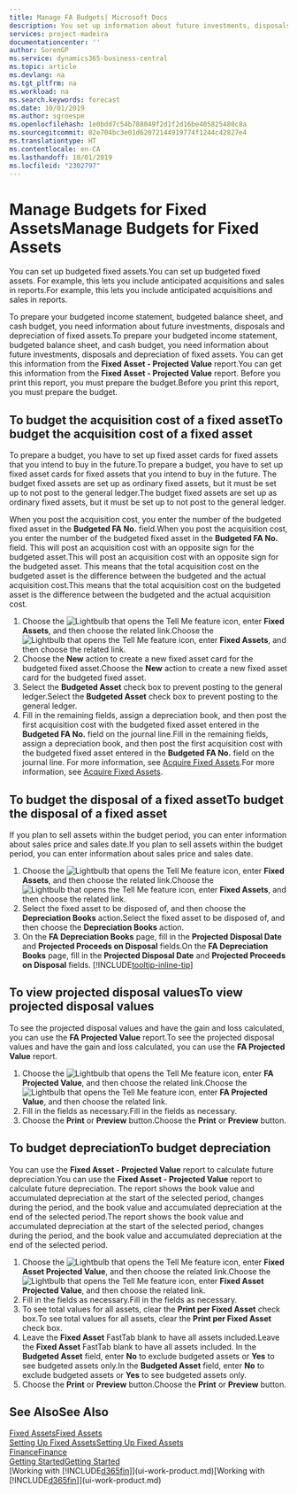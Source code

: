 ```yaml
---
title: Manage FA Budgets| Microsoft Docs
description: You set up information about future investments, disposals, and depreciation of fixed assets to help prepare budgets and forecasts.
services: project-madeira
documentationcenter: ''
author: SorenGP
ms.service: dynamics365-business-central
ms.topic: article
ms.devlang: na
ms.tgt_pltfrm: na
ms.workload: na
ms.search.keywords: forecast
ms.date: 10/01/2019
ms.author: sgroespe
ms.openlocfilehash: 1e0bdd7c54b788049f2d1f2d16be405825480c8a
ms.sourcegitcommit: 02e704bc3e01d62072144919774f1244c42827e4
ms.translationtype: HT
ms.contentlocale: en-CA
ms.lasthandoff: 10/01/2019
ms.locfileid: "2302797"
---
```

# <a name="manage-budgets-for-fixed-assets"></a><span data-ttu-id="a2956-103">Manage Budgets for Fixed Assets</span><span class="sxs-lookup"><span data-stu-id="a2956-103">Manage Budgets for Fixed Assets</span></span>
<span data-ttu-id="a2956-104">You can set up budgeted fixed assets.</span><span class="sxs-lookup"><span data-stu-id="a2956-104">You can set up budgeted fixed assets.</span></span> <span data-ttu-id="a2956-105">For example, this lets you include anticipated acquisitions and sales in reports.</span><span class="sxs-lookup"><span data-stu-id="a2956-105">For example, this lets you include anticipated acquisitions and sales in reports.</span></span>  

<span data-ttu-id="a2956-106">To prepare your budgeted income statement, budgeted balance sheet, and cash budget, you need information about future investments, disposals and depreciation of fixed assets.</span><span class="sxs-lookup"><span data-stu-id="a2956-106">To prepare your budgeted income statement, budgeted balance sheet, and cash budget, you need information about future investments, disposals and depreciation of fixed assets.</span></span> <span data-ttu-id="a2956-107">You can get this information from the **Fixed Asset - Projected Value** report.</span><span class="sxs-lookup"><span data-stu-id="a2956-107">You can get this information from the **Fixed Asset - Projected Value** report.</span></span> <span data-ttu-id="a2956-108">Before you print this report, you must prepare the budget.</span><span class="sxs-lookup"><span data-stu-id="a2956-108">Before you print this report, you must prepare the budget.</span></span>  

## <a name="to-budget-the-acquisition-cost-of-a-fixed-asset"></a><span data-ttu-id="a2956-109">To budget the acquisition cost of a fixed asset</span><span class="sxs-lookup"><span data-stu-id="a2956-109">To budget the acquisition cost of a fixed asset</span></span>
<span data-ttu-id="a2956-110">To prepare a budget, you have to set up fixed asset cards for fixed assets that you intend to buy in the future.</span><span class="sxs-lookup"><span data-stu-id="a2956-110">To prepare a budget, you have to set up fixed asset cards for fixed assets that you intend to buy in the future.</span></span> <span data-ttu-id="a2956-111">The budget fixed assets are set up as ordinary fixed assets, but it must be set up to not post to the general ledger.</span><span class="sxs-lookup"><span data-stu-id="a2956-111">The budget fixed assets are set up as ordinary fixed assets, but it must be set up to not post to the general ledger.</span></span>

<span data-ttu-id="a2956-112">When you post the acquisition cost, you enter the number of the budgeted fixed asset in the **Budgeted FA No.** field.</span><span class="sxs-lookup"><span data-stu-id="a2956-112">When you post the acquisition cost, you enter the number of the budgeted fixed asset in the **Budgeted FA No.** field.</span></span> <span data-ttu-id="a2956-113">This will post an acquisition cost with an opposite sign for the budgeted asset.</span><span class="sxs-lookup"><span data-stu-id="a2956-113">This will post an acquisition cost with an opposite sign for the budgeted asset.</span></span> <span data-ttu-id="a2956-114">This means that the total acquisition cost on the budgeted asset is the difference between the budgeted and the actual acquisition cost.</span><span class="sxs-lookup"><span data-stu-id="a2956-114">This means that the total acquisition cost on the budgeted asset is the difference between the budgeted and the actual acquisition cost.</span></span>

1. <span data-ttu-id="a2956-115">Choose the ![Lightbulb that opens the Tell Me feature](media/ui-search/search_small.png "Tell me what you want to do") icon, enter **Fixed Assets**, and then choose the related link.</span><span class="sxs-lookup"><span data-stu-id="a2956-115">Choose the ![Lightbulb that opens the Tell Me feature](media/ui-search/search_small.png "Tell me what you want to do") icon, enter **Fixed Assets**, and then choose the related link.</span></span>
2. <span data-ttu-id="a2956-116">Choose the **New** action to create a new fixed asset card for the budgeted fixed asset.</span><span class="sxs-lookup"><span data-stu-id="a2956-116">Choose the **New** action to create a new fixed asset card for the budgeted fixed asset.</span></span>
3. <span data-ttu-id="a2956-117">Select the **Budgeted Asset** check box to prevent posting to the general ledger.</span><span class="sxs-lookup"><span data-stu-id="a2956-117">Select the **Budgeted Asset** check box to prevent posting to the general ledger.</span></span>
4. <span data-ttu-id="a2956-118">Fill in the remaining fields, assign a depreciation book, and then post the first acquisition cost with the budgeted fixed asset entered in the **Budgeted FA No.** field on the journal line.</span><span class="sxs-lookup"><span data-stu-id="a2956-118">Fill in the remaining fields, assign a depreciation book, and then post the first acquisition cost with the budgeted fixed asset entered in the **Budgeted FA No.** field on the journal line.</span></span> <span data-ttu-id="a2956-119">For more information, see [Acquire Fixed Assets](fa-how-acquire.md).</span><span class="sxs-lookup"><span data-stu-id="a2956-119">For more information, see [Acquire Fixed Assets](fa-how-acquire.md).</span></span>

## <a name="to-budget-the-disposal-of-a-fixed-asset"></a><span data-ttu-id="a2956-120">To budget the disposal of a fixed asset</span><span class="sxs-lookup"><span data-stu-id="a2956-120">To budget the disposal of a fixed asset</span></span>
<span data-ttu-id="a2956-121">If you plan to sell assets within the budget period, you can enter information about sales price and sales date.</span><span class="sxs-lookup"><span data-stu-id="a2956-121">If you plan to sell assets within the budget period, you can enter information about sales price and sales date.</span></span>

1. <span data-ttu-id="a2956-122">Choose the ![Lightbulb that opens the Tell Me feature](media/ui-search/search_small.png "Tell me what you want to do") icon, enter **Fixed Assets**, and then choose the related link.</span><span class="sxs-lookup"><span data-stu-id="a2956-122">Choose the ![Lightbulb that opens the Tell Me feature](media/ui-search/search_small.png "Tell me what you want to do") icon, enter **Fixed Assets**, and then choose the related link.</span></span>
2. <span data-ttu-id="a2956-123">Select the fixed asset to be disposed of, and then choose the **Depreciation Books** action.</span><span class="sxs-lookup"><span data-stu-id="a2956-123">Select the fixed asset to be disposed of, and then choose the **Depreciation Books** action.</span></span>
3. <span data-ttu-id="a2956-124">On the **FA Depreciation Books** page, fill in the **Projected Disposal Date** and **Projected Proceeds on Disposal** fields.</span><span class="sxs-lookup"><span data-stu-id="a2956-124">On the **FA Depreciation Books** page, fill in the **Projected Disposal Date** and **Projected Proceeds on Disposal** fields.</span></span> [!INCLUDE[tooltip-inline-tip](includes/tooltip-inline-tip_md.md)]

## <a name="to-view-projected-disposal-values"></a><span data-ttu-id="a2956-125">To view projected disposal values</span><span class="sxs-lookup"><span data-stu-id="a2956-125">To view projected disposal values</span></span>
<span data-ttu-id="a2956-126">To see the projected disposal values and have the gain and loss calculated, you can use the **FA Projected Value** report.</span><span class="sxs-lookup"><span data-stu-id="a2956-126">To see the projected disposal values and have the gain and loss calculated, you can use the **FA Projected Value** report.</span></span>

1. <span data-ttu-id="a2956-127">Choose the ![Lightbulb that opens the Tell Me feature](media/ui-search/search_small.png "Tell me what you want to do") icon, enter **FA Projected Value**, and then choose the related link.</span><span class="sxs-lookup"><span data-stu-id="a2956-127">Choose the ![Lightbulb that opens the Tell Me feature](media/ui-search/search_small.png "Tell me what you want to do") icon, enter **FA Projected Value**, and then choose the related link.</span></span>
2. <span data-ttu-id="a2956-128">Fill in the fields as necessary.</span><span class="sxs-lookup"><span data-stu-id="a2956-128">Fill in the fields as necessary.</span></span>
3. <span data-ttu-id="a2956-129">Choose the **Print** or **Preview** button.</span><span class="sxs-lookup"><span data-stu-id="a2956-129">Choose the **Print** or **Preview** button.</span></span>

## <a name="to-budget-depreciation"></a><span data-ttu-id="a2956-130">To budget depreciation</span><span class="sxs-lookup"><span data-stu-id="a2956-130">To budget depreciation</span></span>
<span data-ttu-id="a2956-131">You can use the **Fixed Asset - Projected Value** report to calculate future depreciation.</span><span class="sxs-lookup"><span data-stu-id="a2956-131">You can use the **Fixed Asset - Projected Value** report to calculate future depreciation.</span></span> <span data-ttu-id="a2956-132">The report shows the book value and accumulated depreciation at the start of the selected period, changes during the period, and the book value and accumulated depreciation at the end of the selected period.</span><span class="sxs-lookup"><span data-stu-id="a2956-132">The report shows the book value and accumulated depreciation at the start of the selected period, changes during the period, and the book value and accumulated depreciation at the end of the selected period.</span></span>

1. <span data-ttu-id="a2956-133">Choose the ![Lightbulb that opens the Tell Me feature](media/ui-search/search_small.png "Tell me what you want to do") icon, enter **Fixed Asset Projected Value**, and then choose the related link.</span><span class="sxs-lookup"><span data-stu-id="a2956-133">Choose the ![Lightbulb that opens the Tell Me feature](media/ui-search/search_small.png "Tell me what you want to do") icon, enter **Fixed Asset Projected Value**, and then choose the related link.</span></span>
2. <span data-ttu-id="a2956-134">Fill in the fields as necessary.</span><span class="sxs-lookup"><span data-stu-id="a2956-134">Fill in the fields as necessary.</span></span>
3. <span data-ttu-id="a2956-135">To see total values for all assets, clear the **Print per Fixed Asset** check box.</span><span class="sxs-lookup"><span data-stu-id="a2956-135">To see total values for all assets, clear the **Print per Fixed Asset** check box.</span></span>
4. <span data-ttu-id="a2956-136">Leave the **Fixed Asset** FastTab blank to have all assets included.</span><span class="sxs-lookup"><span data-stu-id="a2956-136">Leave the **Fixed Asset** FastTab blank to have all assets included.</span></span> <span data-ttu-id="a2956-137">In the **Budgeted Asset** field, enter **No** to exclude budgeted assets or **Yes** to see budgeted assets only.</span><span class="sxs-lookup"><span data-stu-id="a2956-137">In the **Budgeted Asset** field, enter **No** to exclude budgeted assets or **Yes** to see budgeted assets only.</span></span>
5. <span data-ttu-id="a2956-138">Choose the **Print** or **Preview** button.</span><span class="sxs-lookup"><span data-stu-id="a2956-138">Choose the **Print** or **Preview** button.</span></span>

## <a name="see-also"></a><span data-ttu-id="a2956-139">See Also</span><span class="sxs-lookup"><span data-stu-id="a2956-139">See Also</span></span>
[<span data-ttu-id="a2956-140">Fixed Assets</span><span class="sxs-lookup"><span data-stu-id="a2956-140">Fixed Assets</span></span>](fa-manage.md)  
[<span data-ttu-id="a2956-141">Setting Up Fixed Assets</span><span class="sxs-lookup"><span data-stu-id="a2956-141">Setting Up Fixed Assets</span></span>](fa-setup.md)  
[<span data-ttu-id="a2956-142">Finance</span><span class="sxs-lookup"><span data-stu-id="a2956-142">Finance</span></span>](finance.md)  
[<span data-ttu-id="a2956-143">Getting Started</span><span class="sxs-lookup"><span data-stu-id="a2956-143">Getting Started</span></span>](product-get-started.md)  
<span data-ttu-id="a2956-144">[Working with [!INCLUDE[d365fin](includes/d365fin_md.md)]](ui-work-product.md)</span><span class="sxs-lookup"><span data-stu-id="a2956-144">[Working with [!INCLUDE[d365fin](includes/d365fin_md.md)]](ui-work-product.md)</span></span>
